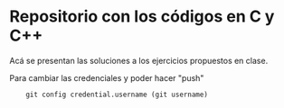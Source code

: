 Repositorio con los códigos en C y C++
======================================

Acá se presentan las soluciones a los ejercicios propuestos en clase.

Para cambiar las credenciales y poder hacer "push"

```
	git config credential.username (git username)

```
